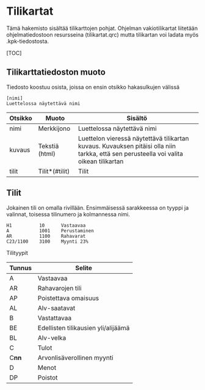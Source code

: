 Tilikartat 
==========

Tämä hakemisto sisältää tilikarttojen pohjat. Ohjelman vakiotilikartat liitetään ohjelmatiedostoon resursseina (tilikartat.qrc) mutta tilikartan voi ladata myös .kpk-tiedostosta.

[TOC]

Tilikarttatiedoston muoto
-------------------------

Tiedosto koostuu osista, joissa on ensin otsikko hakasulkujen välissä

    [nimi]
    Luettelossa näytettävä nimi
 

 
Otsikko                     | Muoto             | Sisältö
----------------------------|-------------------|---------------------------------------
nimi                        | Merkkijono        | Luettelossa näytettävä nimi
kuvaus                      | Tekstiä (html)    | Luettelon vieressä näytettävä tilikartan kuvaus. Kuvauksen pitäisi olla niin tarkka, että sen perusteella voi valita oikean tilikartan
tilit                       | Tilit*(#tilit)    | Tilit
 
 

Tilit
-----

Jokainen tili on omalla rivillään. Ensimmäisessä sarakkeessa on tyyppi ja valinnat, toisessa tilinumero ja kolmannessa nimi.

    H1          10      Vastaavaa
    A           1001    Perustaminen
    AR          1100    Rahavarat
    C23/1100    3100    Myynti 23%
    
Tilityypit
    
Tunnus          | Selite
----------------|--------------------------------
A               | Vastaavaa
AR              | Rahavarojen tili
AP              | Poistettava omaisuus
AL              | Alv-saatavat
B               | Vastattavaa
BE              | Edellisten tilikausien yli/alijäämä
BL              | Alv-velka
C               | Tulot
C**nn**         | Arvonlisäverollinen myynti
D               | Menot
DP              | Poistot

